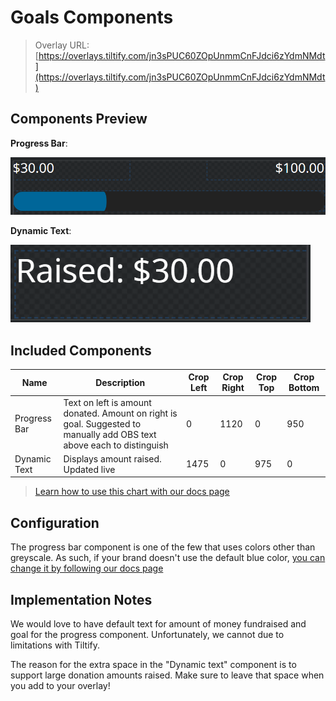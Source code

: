 # Goals Components

> Overlay URL:  [https://overlays.tiltify.com/jn3sPUC60ZOpUnmmCnFJdci6zYdmNMdt](https://overlays.tiltify.com/jn3sPUC60ZOpUnmmCnFJdci6zYdmNMdt)

## Components Preview

**Progress Bar**:

![A progress bar showing the donation goal and current amount, without text](./goals_overlay_preview.png)

**Dynamic Text**:

![Text reading "Amount raised: $300"](./goals_text_overlay_preview.png)

## Included Components


| Name | Description | Crop Left | Crop Right | Crop Top | Crop Bottom |
| --- | --- | --- | --- | --- | --- |
| Progress Bar | Text on left is amount donated. Amount on right is goal. Suggested to manually add OBS text above each to distinguish | 0 | 1120 | 0 | 950 |
| Dynamic Text | Displays amount raised. Updated live | 1475 | 0 | 975 | 0 |

> [Learn how to use this chart with our docs page](/streamers-setup/overlays/separate-merged-components/)

## Configuration

The progress bar component is one of the few that uses colors other than greyscale. As such, if your brand doesn't use the default blue color, [you can change it by following our docs page](/streamers-setup/overlays/colors/)

## Implementation Notes

We would love to have default text for amount of money fundraised and goal for the progress component. Unfortunately, we cannot due to limitations with Tiltify.

The reason for the extra space in the "Dynamic text" component is to support large donation amounts raised. Make sure to leave that space when you add to your overlay!
